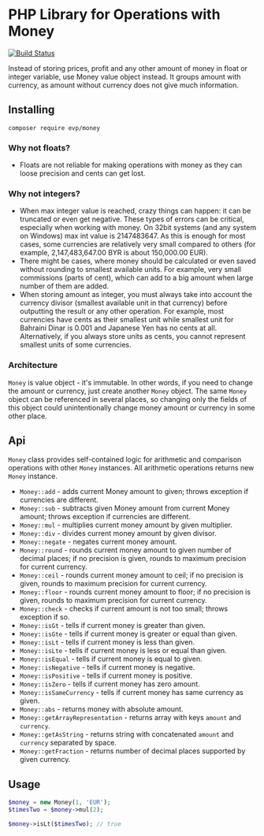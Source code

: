 # PHP Library for Operations with Money

[![Build Status](https://travis-ci.org/paysera/lib-money.svg?branch=master)](https://travis-ci.org/paysera/lib-money)

Instead of storing prices, profit and any other amount of money in float or integer variable, use Money value object
instead. It groups amount with currency, as amount without currency does not give much information.

## Installing

```shell
composer require evp/money
```

### Why not floats?

 - Floats are not reliable for making operations with money as they can loose precision and cents can get lost.

### Why not integers?

 - When max integer value is reached, crazy things can happen: it can be truncated or even get negative.
 These types of errors can be critical, especially when working with money.
 On 32bit systems (and any system on Windows) max int value is 2147483647. As this is enough for most cases, some
 currencies are relatively very small compared to others (for example, 2,147,483,647.00 BYR is about 150,000.00 EUR).
 - There might be cases, where money should be calculated or even saved without rounding to smallest available units.
 For example, very small commissions (parts of cent), which can add to a big amount when large number of them are
 added.
 - When storing amount as integer, you must always take into account the currency divisor
 (smallest available unit in that currency) before outputting the result or any other operation. For example, most currencies
 have cents as their smallest unit while smallest unit for Bahraini Dinar is 0.001 and Japanese Yen has no cents at all.
 Alternatively, if you always store units as cents, you cannot represent smallest units of some currencies.

### Architecture

`Money` is value object - it's immutable. In other words, if you need to change the amount or currency, just create
another `Money` object. The same `Money` object can be referenced in several places, so changing only the fields
of this object could unintentionally change money amount or currency in some other place.

## Api
`Money` class provides self-contained logic for arithmetic and comparison operations with other
`Money` instances. All arithmetic operations returns new `Money` instance.

* `Money::add` - adds current Money amount to given; throws exception if currencies are different.
* `Money::sub` - subtracts given Money amount from current Money amount; throws exception if currencies are different.
* `Money::mul` - multiplies current money amount by given multiplier.
* `Money::div` - divides current money amount by given divisor.
* `Money::negate` - negates current money amount.
* `Money::round` - rounds current money amount to given number of decimal places; if no precision is given, rounds to maximum precision for current currency.
* `Money::ceil` - rounds current money amount to ceil; if no precision is given, rounds to maximum precision for current currency.
* `Money::floor` - rounds current money amount to floor; if no precision is given, rounds to maximum precision for current currency.
* `Money::check` - checks if current amount is not too small; throws exception if so.
* `Money::isGt` - tells if current money is greater than given.
* `Money::isGte` - tells if current money is greater or equal than given.
* `Money::isLt` - tells if current money is less than given.
* `Money::isLte` - tells if current money is less or equal than given.
* `Money::isEqual` - tells if current money is equal to given.
* `Money::isNegative` - tells if current money is negative.
* `Money::isPositive` - tells if current money is positive.
* `Money::isZero` - tells if current money has zero amount.
* `Money::isSameCurrency` - tells if current money has same currency as given.
* `Money::abs` - returns money with absolute amount.
* `Money::getArrayRepresentation` - returns array with keys `amount` and `currency`.
* `Money::getAsString` - returns string with concatenated `amount` and `currency` separated by space.
* `Money::getFraction` - returns number of decimal places supported by given currency.
 
## Usage

```php
$money = new Money(1, 'EUR');
$timesTwo = $money->mul(2);

$money->isLt($timesTwo); // true
```
